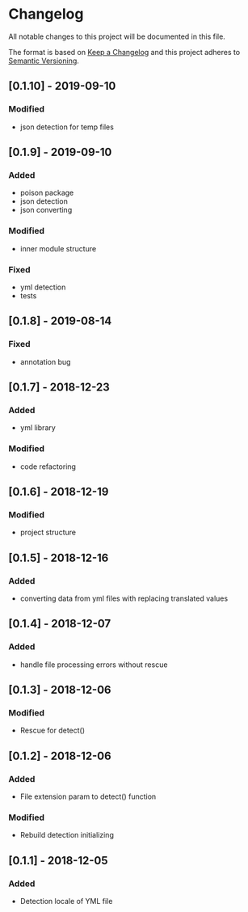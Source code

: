 # Changelog
All notable changes to this project will be documented in this file.

The format is based on [Keep a Changelog](http://keepachangelog.com/en/1.0.0/)
and this project adheres to [Semantic Versioning](http://semver.org/spec/v2.0.0.html).

## [0.1.10] - 2019-09-10
### Modified
- json detection for temp files

## [0.1.9] - 2019-09-10
### Added
- poison package
- json detection
- json converting

### Modified
- inner module structure

### Fixed
- yml detection
- tests

## [0.1.8] - 2019-08-14
### Fixed
- annotation bug

## [0.1.7] - 2018-12-23
### Added
- yml library

### Modified
- code refactoring

## [0.1.6] - 2018-12-19
### Modified
- project structure

## [0.1.5] - 2018-12-16
### Added
- converting data from yml files with replacing translated values

## [0.1.4] - 2018-12-07
### Added
- handle file processing errors without rescue

## [0.1.3] - 2018-12-06
### Modified
- Rescue for detect()

## [0.1.2] - 2018-12-06
### Added
- File extension param to detect() function

### Modified
- Rebuild detection initializing

## [0.1.1] - 2018-12-05
### Added
- Detection locale of YML file
